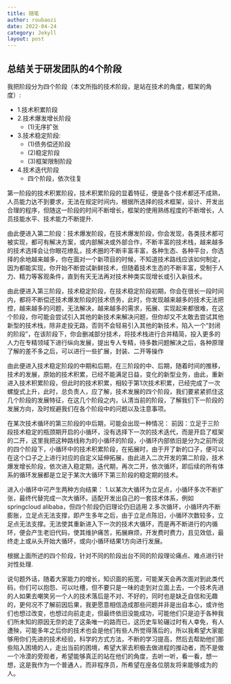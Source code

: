 ```yaml
---
title: 随笔
author: roubaozi
date: 2022-04-24
category: Jekyll
layout: post
---
```


总结关于研发团队的4个阶段
-------------
我把阶段分为四个阶段（本文所指的技术阶段，是站在技术的角度，框架的角度）:
- 1.技术积累阶段
- 2.技术爆发增长阶段
  - (1)无序扩张
- 3.技术稳定阶段:
  - (1)债务偿还阶段
  - (2)稳定阶段
  - (3)框架限制阶段
- 4.技术迭代阶段 
  - 四个阶段，依次往复

第一阶段的技术积累阶段，技术积累阶段的显着特征，便是各个技术都还不成熟，人员能力达不到要求，无法在规定时间内，根据所选择的技术框架，设计、开发出合理的程序，但随这一阶段的时间不断增长，框架的使用熟练程度的不断增长，人员技能水平、技术能力不断提升.

由此便进入第二阶段：技术爆发阶段，在技术爆发阶段，你会发现，各类技术都可被实现，都可有解决方案，或内部解决或外部合作，不断丰富的技术栈，越来越多的技术选择会让你眼花缭乱，技术圈的不断丰富丰富，各种生态、各种平台，你选择的余地越来越多，你在面对一个新项目的时候，不知道技术路线应该如何制定，因为都能实现，你开始不断尝试新鲜技术，但随着技术生态的不断丰富，受制于人力、精力等客观条件，直到有天无法再对技术种类实现增长或引入新技术。

由此便进入第三阶段，技术稳定阶段，在技术稳定阶段初期，你会在很长一段时间内，都将不断偿还技术爆发阶段的技术债务，此时，你发现越来越多的技术无法把控，越来越多的问题，无法解决，越来越多的需求，拓展、实现起来都很难，在这个阶段，你可能会尝试引入其他的新技术来解决问题，但你却又不太敢去尝试其他新型的技术栈，除非走投无路，否则不会轻易引入其他的新技术，陷入一个“封闭的阶段”，在该阶段下，你会删减部分技术，将技术栈进行合并精简，投入更多的人力在专精领域下进行纵向发展，提出专人专精，待多数问题解决之后，各种原理了解的差不多之后，可以进行一些扩展，封装、二开等操作

由此便进入技术稳定阶段的中期和后期，在三阶段的中、后期，随着时间的推移，技术的发展，原始的技术积累，已经不能满足日益，变化的新型业务，由此，重新进入技术积累阶段，但此时的技术积累，相较于第1次技术积累，已经完成了一次螺旋式上升，此时，总负责人，应了解，技术发展的四个阶段，我们要紧紧抓住这几个阶段的发展特征，在这几个阶段之内，认清当前的阶段，了解我们下一阶段的发展方向，及时规避我们在各个阶段中的问题以及注意事项。

在某次技术循环的第三阶段的中后期，可能会出现一种情况：
前因：立足于三阶段技术稳定的瓶颈期开启的小循环，没有选择下一次的技术迭代，而是开启了框架的二开，这里我把这种路线称为的小循环的阶段，小循环内部依旧是分为之前所说的四个阶段下，小循环中的技术积累阶段，在拓展时，由于开了新的口子，便可以在这个口子之上进行对应的自定义延伸拓展，由此进入二次开发的第二阶段，技术爆发增长阶段，依次进入稳定期，迭代期，再次二开，依次循环，即后续的所有体系的循环发展都是立足于某次大循环下第三阶段的稳定期的技术。

进入小循环中可产生两种方向结果：
1.以某次大循环为立足点，小循环多次不断扩张，最终代替完成一次大循环。适配开发出自己的一套技术体系，例如springcloud alibaba，但四个阶段仍旧理论仍旧适用
2.多次循环，小循环内不断膨胀，立足点无法支撑，即产生多年之后，由于立足点陈旧，小循环次数较多，立足点无法支撑。无法使其重新进入下一次的技术大循环，而是再不断进行的内循环，便会产生老旧代码，使其维护痛苦，拓展麻烦，开发费时费力，且见效低，最终走上或从头开始大循环，或向小循环结果1方向进行发展。

根据上面所述的四个阶段，针对不同的阶段出台不同的阶段理论痛点、难点进行针对性处理.

说句题外话，随着大家能力的增长，知识面的拓宽，可能某天会再次面对到此类代码，你们可以抱怨、可以吐槽，但不要只是一味的走到对立面上去，一个技术先进的人如果去嘲笑另一个人的技术落后是不对、不好的，同时也是缺乏自信和无趣的，更何况不了解前因后果，我更愿意相信造成那些问题并非是出自本心，或许他们也想过改变，也想过向前走走，但最终依旧没能成功，可能他们只是迫于各种我们所未知的原因无奈的走了这条唯一的路而已，这历史车轮碾过时有人幸免，有人遭殃，可能多年之后你的技术也会是他们有些人所觉得落后的，所以我希望大家能够用你们先进的技术经验，科学的方式方法，不断的学习提高，然后去帮助他们那些陷入困境的人，走出当前的困境，希望大家去积极去做进程的推动者，而不是做一个冷漠的旁观者，希望能够真正的站在他们的角度，去听一听，看一看，想一想，这是我作为一个普通人，而非程序员，所希望在座各位朋友将来能够成为的人。








